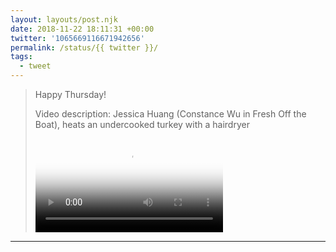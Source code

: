 ```yaml
---
layout: layouts/post.njk
date: 2018-11-22 18:11:31 +00:00
twitter: '1065669116671942656'
permalink: /status/{{ twitter }}/
tags: 
  - tweet
---
```


> Happy Thursday! 
> 
> <p class="sr-only">Video description: Jessica Huang (Constance Wu in Fresh Off the Boat), heats an undercooked turkey with a hairdryer</p>
> 
> <video controls loop preload="metadata" poster="/img/DsoEQNdU0AE_wbX.jpg"><source src="/img/1065669116671942656-DsoEQNdU0AE_wbX.mp4">Your browser does not support the video tag.</video>

---
